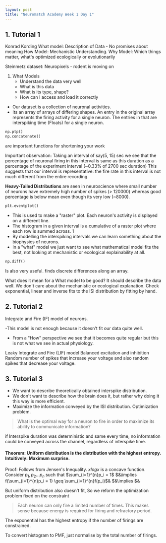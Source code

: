 ```yaml
---
layout: post
title: "Neuromatch Academy Week 1 Day 1"
---
```


## 1. Tutorial 1
Konrad Kording
What model: Description of Data - No promises about meaning
How Model: Mechanistic Understanding.
Why Model: Which things matter, what's optimized ecologically or evolutionarily

Steinmetz dataset: Neuropixels - rodent is moving on 
1. What Models
    - Understand the data very well
    - What is this data
    - What is its type, shape?
    - How can I access and load it correctly

- Our dataset is a collection of neuronal activities.
- Its an array of arrays of differing shapes. An entry in the original array represents the firing activity for a single neuron. The entries in that are interspiking time (Floats) for a single neuron.

```python
np.ptp()
np.concatenate()
```
are important functions for shortening your work

Important observation: Taking an interval of say(5, 15) sec we see that the percentage of neuronal firing in this interval is same as this duration as a percentage of the experiment interval (~0.33% of 2700 sec duration)
This suggests that our interval is representative: the fire rate in this interval is not much different from the entire recording.

**Heavy-Tailed Distributions** are seen in neuroscience where small number of neurons have extremely high number of spikes (> 120000) whereas good percentage is below mean even though its very low (~8000).

```python
plt.eventplot()
```
- This is used to make a "raster" plot. Each neuron's activity is displayed on a different line. 
- The histogram in a given interval is a cumulative of a raster plot where each row is summed across.
1
- By modelling the interspiking intervals we can learn something about the biophysics of neurons.
- In a "what" model we just want to see what mathematical model fits the best, not looking at mechanistic or ecological explainability at all.

```python
np.diff()
```
Is also very useful. finds discrete differences along an array.

What does it mean for a What model to be good?
It should describe the data well. We don't care about the mechanistic or ecological explanation. 
Check exponential, linear and inverse fits to the ISI distribution by fitting by hand. 


## 2. Tutorial 2
Integrate and Fire (IF) model of neurons.

-This model is not enough because it doesn't fit our data quite well. 
- From a "How" perspective we see that it becomes quite regular but this is not what we see in actual physiology.

Leaky Integrate and Fire (LIF) model
Balanced excitation and inhibition
Random number of spikes that increase your voltage and also random spikes that decrease your voltage.

## 3. Tutorial 3
- We want to describe theoretically obtained interspike distribution. 
- We don't want to describe how the brain does it, but rather why doing it this way is more efficient.
- Maximize the information conveyed by the ISI distribution. Optimization problem. 
> What is the optimal way for a neuron to fire in order to maximize its ability to communicate information?

if Interspike duration was deterministic and same every time, no information could be conveyed across the channel, regardless of interspike time.

#### Theorem: Uniform distribution is the distribution with the highest entropy. Intuitively: Maximum surprise.
Proof: Follows from Jensen's Inequality. 
$xlogx$ is a concave function. 
Consider $p_1,p_2...p_n$ such that $\sum_{i=1}^{n}p_i = 1$
$&\implies f(\sum_{i=1}^{n}p_i = 1) \geq \sum_{i=1}^{n}f(p_i)$&
$&\implies $&

But uniform distribution also doesn't fit, So we reform the optimization problem fixed on the constraint 
> Each neuron can only fire a limited number of times. This makes sense because energy is required for firing and refractory period.

The exponential has the highest entropy if the number of firings are constrained.

To convert histogram to PMF, just normalise by the total number of firings.
